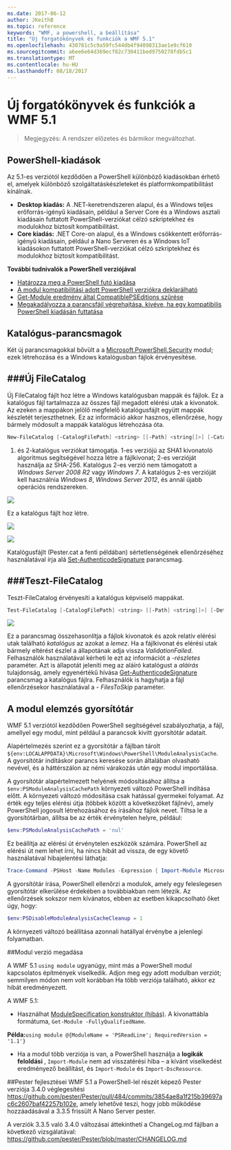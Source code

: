 ```yaml
---
ms.date: 2017-06-12
author: JKeithB
ms.topic: reference
keywords: "WMF, a powershell, a beállítása"
title: "Új forgatókönyvek és funkciók a WMF 5.1"
ms.openlocfilehash: 430781c5c9a59fc544db4f94098313ae1e9cf610
ms.sourcegitcommit: a6ee6e64d369ecf82c730411bed9750278fdb5c1
ms.translationtype: MT
ms.contentlocale: hu-HU
ms.lasthandoff: 08/18/2017
---
```

# <a name="new-scenarios-and-features-in-wmf-51"></a>Új forgatókönyvek és funkciók a WMF 5.1 #

> Megjegyzés: A rendszer előzetes és bármikor megváltozhat.

## <a name="powershell-editions"></a>PowerShell-kiadások ##
Az 5.1-es verziótól kezdődően a PowerShell különböző kiadásokban érhető el, amelyek különböző szolgáltatáskészleteket és platformkompatibilitást kínálnak.

- **Desktop kiadás:** A .NET-keretrendszeren alapul, és a Windows teljes erőforrás-igényű kiadásain, például a Server Core és a Windows asztali kiadásain futtatott PowerShell-verziókat célzó szkriptekhez és modulokhoz biztosít kompatibilitást.
- **Core kiadás:** .NET Core-on alapul, és a Windows csökkentett erőforrás-igényű kiadásain, például a Nano Serveren és a Windows IoT kiadásokon futtatott PowerShell-verziókat célzó szkriptekhez és modulokhoz biztosít kompatibilitást.

**További tudnivalók a PowerShell verziójával**
- [Határozza meg a PowerShell futó kiadása]()
- [A modul kompatibilitási adott PowerShell verziókra deklarálható]()
- [Get-Module eredmény által CompatiblePSEditions szűrése]()
- [Megakadályozza a parancsfájl végrehajtása, kivéve, ha egy kompatibilis PowerShell kiadásán futtatása]()

## <a name="catalog-cmdlets"></a>Katalógus-parancsmagok  

Két új parancsmagokkal bővült a a [Microsoft.PowerShell.Security](https://technet.microsoft.com/en-us/library/hh847877.aspx) modul; ezek létrehozása és a Windows katalógusban fájlok érvényesítése.  

###<a name="new-filecatalog"></a>Új FileCatalog 
--------------------------------

Új FileCatalog fájlt hoz létre a Windows katalógusban mappák és fájlok. Ez a katalógus fájl tartalmazza az összes fájl megadott elérési utak a kivonatok. Az ezeken a mappákon jelölő megfelelő katalógusfájlt együtt mappák készletét terjeszthetnek. Ez az információ akkor hasznos, ellenőrzése, hogy bármely módosult a mappák katalógus létrehozása óta.    

```powershell
New-FileCatalog [-CatalogFilePath] <string> [[-Path] <string[]>] [-CatalogVersion <int>] [-WhatIf] [-Confirm] [<CommonParameters>]
```
1. és 2-katalógus verziókat támogatja. 1-es verziójú az SHA1 kivonatoló algoritmus segítségével hozza létre a fájlkivonat; 2-es verzióját használja az SHA-256. Katalógus 2-es verzió nem támogatott a *Windows Server 2008 R2* vagy *Windows 7*. A katalógus 2-es verzióját kell használnia *Windows 8*, *Windows Server 2012*, és annál újabb operációs rendszereken.  

![](../images/NewFileCatalog.jpg)

Ez a katalógus fájlt hoz létre. 

![](../images/CatalogFile1.jpg)  

![](../images/CatalogFile2.jpg) 

Katalógusfájlt (Pester.cat a fenti példában) sértetlenségének ellenőrzéséhez használatával írja alá [Set-AuthenticodeSignature](https://technet.microsoft.com/library/hh849819.aspx) parancsmag.   


###<a name="test-filecatalog"></a>Teszt-FileCatalog 
--------------------------------

Teszt-FileCatalog érvényesíti a katalógus képviselő mappákat. 

```powershell
Test-FileCatalog [-CatalogFilePath] <string> [[-Path] <string[]>] [-Detailed] [-FilesToSkip <string[]>] [-WhatIf] [-Confirm] [<CommonParameters>]
```

![](../images/TestFileCatalog.jpg)

Ez a parancsmag összehasonlítja a fájlok kivonatok és azok relatív elérési utak található *katalógus* az azokat a *lemez*. Ha a fájlkivonat és elérési utak bármely eltérést észlel a állapotának adja vissza *ValidationFailed*. Felhasználók használatával kérheti le ezt az információt a *-részletes* paraméter. Azt is állapotát jeleníti meg az aláíró katalógust a *aláírás* tulajdonság, amely egyenértékű hívása [Get-AuthenticodeSignature](https://technet.microsoft.com/en-us/library/hh849805.aspx) parancsmag a katalógus fájlra. Felhasználók is hagyhatja a fájl ellenőrzésekor használatával a *- FilesToSkip* paraméter. 


## <a name="module-analysis-cache"></a>A modul elemzés gyorsítótár ##
WMF 5.1 verziótól kezdődően PowerShell segítségével szabályozhatja, a fájl, amellyel egy modul, mint például a parancsok kivitt gyorsítótár adatait.

Alapértelmezés szerint ez a gyorsítótár a fájlban tárolt `${env:LOCALAPPDATA}\Microsoft\Windows\PowerShell\ModuleAnalysisCache`.
A gyorsítótár indításkor parancs keresése során általában olvasható nevével, és a háttérszálon az némi várakozás után egy modul importálása.

A gyorsítótár alapértelmezett helyének módosításához állítsa a `$env:PSModuleAnalysisCachePath` környezeti változó PowerShell indítása előtt. A környezeti változó módosítása csak hatással gyermekei folyamat. Az érték egy teljes elérési útja (többek között a következőket fájlnév), amely PowerShell jogosult létrehozásához és írásához fájlok nevet. Tiltsa le a gyorsítótárban, állítsa be az érték érvénytelen helyre, például:

```powershell
$env:PSModuleAnalysisCachePath = 'nul'
```

Ez beállítja az elérési út érvénytelen eszközök számára. PowerShell az elérési út nem lehet írni, ha nincs hibát ad vissza, de egy követő használatával hibajelentési láthatja:

```powershell
Trace-Command -PSHost -Name Modules -Expression { Import-Module Microsoft.PowerShell.Management -Force }
```

A gyorsítótár írása, PowerShell ellenőrzi a modulok, amely egy feleslegesen gyorsítótár elkerülése érdekében a továbbiakban nem létezik.
Az ellenőrzések sokszor nem kívánatos, ebben az esetben kikapcsolható őket úgy, hogy:

```powershell
$env:PSDisableModuleAnalysisCacheCleanup = 1
```

A környezeti változó beállítása azonnali hatállyal érvénybe a jelenlegi folyamatban.

##<a name="specifying-module-version"></a>Modul verzió megadása

A WMF 5.1 `using module` ugyanúgy, mint más a PowerShell modul kapcsolatos építmények viselkedik. Adjon meg egy adott modulban verziót; semmilyen módon nem volt korábban Ha több verziója található, akkor ez hibát eredményezett.


A WMF 5.1:

* Használhat [ModuleSpecification konstruktor (hibás)](https://msdn.microsoft.com/library/jj136290). A kivonattábla formátuma, `Get-Module -FullyQualifiedName`.

**Példa:**`using module @{ModuleName = 'PSReadLine'; RequiredVersion = '1.1'}`

* Ha a modul több verziója is van, a PowerShell használja a **logikák feloldási** , `Import-Module` nem ad visszatérési hiba – a kívánt viselkedést eredményező beállítást, és `Import-Module` és `Import-DscResource`.


##<a name="improvements-to-pester"></a>Pester fejlesztései
WMF 5.1 a PowerShell-lel részét képező Pester verziója 3.4.0 véglegesítési https://github.com/pester/Pester/pull/484/commits/3854ae8a1f215b39697ac6c2607baf42257b102e, amely lehetővé teszi, hogy jobb működése hozzáadásával a 3.3.5 frissült A Nano Server pester. 

A verziók 3.3.5 való 3.4.0 változásai áttekintheti a ChangeLog.md fájlban a következő vizsgálatával: https://github.com/pester/Pester/blob/master/CHANGELOG.md

